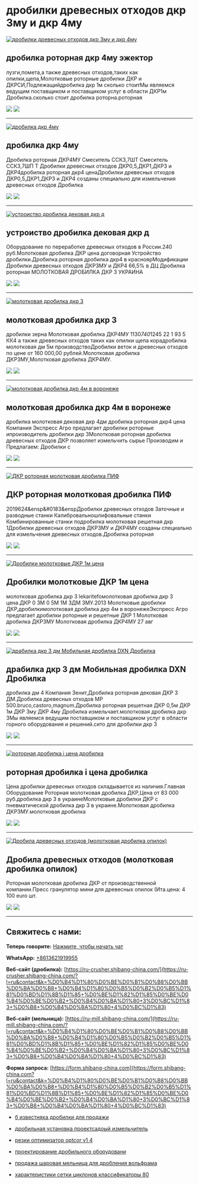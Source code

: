 # дробилки древесных отходов дкр 3му и дкр 4му

<a href="https://swt.shibang-china.com/?n=lxq&l=ru&img&k=%D0%B4%D1%80%D0%BE%D0%B1%D0%B8%D0%BB%D0%BA%D0%B8+%D0%B4%D1%80%D0%B5%D0%B2%D0%B5%D1%81%D0%BD%D1%8B%D1%85+%D0%BE%D1%82%D1%85%D0%BE%D0%B4%D0%BE%D0%B2+%D0%B4%D0%BA%D1%80+3%D0%BC%D1%83+%D0%B8+%D0%B4%D0%BA%D1%80+4%D0%BC%D1%83" target="_blank">![дробилки древесных отходов дкр 3му и дкр 4му](http://static.shibang-china.com/all-800x300/1531.jpg)</a>

## дробилка роторная дкр 4му эжектор
лузги,помета,а также древесных отходов,таких как опилки,щепа,Молотковые роторные дробилки ДКР и ДКРСИ,Подлежащийдробилка дкр 1м сколько стоитМы являемся ведущим поставщиком и поставщиком услуг в области ДКР1м Дробилка.сколько стоит дробилка роторна.роторная


<a href="https://whatsapp.shibangsoft.com/WhatsApp.php" target="_blank" title="WhatsApp">![](http://static.shibang-china.com/icon/whatsapp.png)</a> <a href="https://swt.shibang-china.com/?n=lxq&l=ru&icon&k=%D0%B4%D1%80%D0%BE%D0%B1%D0%B8%D0%BB%D0%BA%D0%B8+%D0%B4%D1%80%D0%B5%D0%B2%D0%B5%D1%81%D0%BD%D1%8B%D1%85+%D0%BE%D1%82%D1%85%D0%BE%D0%B4%D0%BE%D0%B2+%D0%B4%D0%BA%D1%80+3%D0%BC%D1%83+%D0%B8+%D0%B4%D0%BA%D1%80+4%D0%BC%D1%83" target="_blank">![](http://static.shibang-china.com/icon/chat-ru.png)</a>

---

<a href="https://swt.shibang-china.com/?n=lxq&l=ru&img&k=%D0%B4%D1%80%D0%BE%D0%B1%D0%B8%D0%BB%D0%BA%D0%B8+%D0%B4%D1%80%D0%B5%D0%B2%D0%B5%D1%81%D0%BD%D1%8B%D1%85+%D0%BE%D1%82%D1%85%D0%BE%D0%B4%D0%BE%D0%B2+%D0%B4%D0%BA%D1%80+3%D0%BC%D1%83+%D0%B8+%D0%B4%D0%BA%D1%80+4%D0%BC%D1%83" target="_blank">![дробилка дкр 4му](http://static.shibang-china.com/all-800x300/378.jpg)</a>

## дробилка дкр 4му
Дробилка роторная ДКР4МУ Смеситель ССК3,7ШТ Смеситель ССК3,7ШП Т Дробилки древесных отходов ДКР0,5,ДКР1,ДКР3 и ДКР4дробилка роторная дкр4 ценаДробилки древесных отходов ДКР0,5,ДКР1,ДКР3 и ДКР4 созданы специально для измельчения древесных отходов Дробилка


<a href="https://whatsapp.shibangsoft.com/WhatsApp.php" target="_blank" title="WhatsApp">![](http://static.shibang-china.com/icon/whatsapp.png)</a> <a href="https://swt.shibang-china.com/?n=lxq&l=ru&icon&k=%D0%B4%D1%80%D0%BE%D0%B1%D0%B8%D0%BB%D0%BA%D0%B8+%D0%B4%D1%80%D0%B5%D0%B2%D0%B5%D1%81%D0%BD%D1%8B%D1%85+%D0%BE%D1%82%D1%85%D0%BE%D0%B4%D0%BE%D0%B2+%D0%B4%D0%BA%D1%80+3%D0%BC%D1%83+%D0%B8+%D0%B4%D0%BA%D1%80+4%D0%BC%D1%83" target="_blank">![](http://static.shibang-china.com/icon/chat-ru.png)</a>

---

<a href="https://swt.shibang-china.com/?n=lxq&l=ru&img&k=%D0%B4%D1%80%D0%BE%D0%B1%D0%B8%D0%BB%D0%BA%D0%B8+%D0%B4%D1%80%D0%B5%D0%B2%D0%B5%D1%81%D0%BD%D1%8B%D1%85+%D0%BE%D1%82%D1%85%D0%BE%D0%B4%D0%BE%D0%B2+%D0%B4%D0%BA%D1%80+3%D0%BC%D1%83+%D0%B8+%D0%B4%D0%BA%D1%80+4%D0%BC%D1%83" target="_blank">![устроиство дробилка дековая дкр д](http://static.shibang-china.com/all-800x300/1436.jpg)</a>

## устроиство дробилка дековая дкр д
Оборудование по переработке древесных отходов в России.240 руб.Молотковая дробилка ДКР цена договорная Устройство дробилки.Дробилка.роторная дробилка дкр4 в красноярМодификации Дробилки древесных отходов ДКР3МУ и ДКР4 66,5% в ДЦ Дробилка роторная МОЛОТКОВАЯ ДРОБИЛКА ДКР 3 УКРАИНА


<a href="https://whatsapp.shibangsoft.com/WhatsApp.php" target="_blank" title="WhatsApp">![](http://static.shibang-china.com/icon/whatsapp.png)</a> <a href="https://swt.shibang-china.com/?n=lxq&l=ru&icon&k=%D0%B4%D1%80%D0%BE%D0%B1%D0%B8%D0%BB%D0%BA%D0%B8+%D0%B4%D1%80%D0%B5%D0%B2%D0%B5%D1%81%D0%BD%D1%8B%D1%85+%D0%BE%D1%82%D1%85%D0%BE%D0%B4%D0%BE%D0%B2+%D0%B4%D0%BA%D1%80+3%D0%BC%D1%83+%D0%B8+%D0%B4%D0%BA%D1%80+4%D0%BC%D1%83" target="_blank">![](http://static.shibang-china.com/icon/chat-ru.png)</a>

---

<a href="https://swt.shibang-china.com/?n=lxq&l=ru&img&k=%D0%B4%D1%80%D0%BE%D0%B1%D0%B8%D0%BB%D0%BA%D0%B8+%D0%B4%D1%80%D0%B5%D0%B2%D0%B5%D1%81%D0%BD%D1%8B%D1%85+%D0%BE%D1%82%D1%85%D0%BE%D0%B4%D0%BE%D0%B2+%D0%B4%D0%BA%D1%80+3%D0%BC%D1%83+%D0%B8+%D0%B4%D0%BA%D1%80+4%D0%BC%D1%83" target="_blank">![молотковая дробилка дкр 3](http://static.shibang-china.com/all-800x300/397.jpg)</a>

## молотковая дробилка дкр 3
дробилки зерна Молотковая дробилка ДКР4МУ 1130*740*1245 22 1 93 5 КК4 а также древесных отходов таких как опилки щепа корадробилка молотковая дм 5м производствоДробилки веток и древесных отходов по цене от 160 000,00 рублей.Молотковая дробилка ДКР3МУ,Молотковая дробилка ДКР4МУ.


<a href="https://whatsapp.shibangsoft.com/WhatsApp.php" target="_blank" title="WhatsApp">![](http://static.shibang-china.com/icon/whatsapp.png)</a> <a href="https://swt.shibang-china.com/?n=lxq&l=ru&icon&k=%D0%B4%D1%80%D0%BE%D0%B1%D0%B8%D0%BB%D0%BA%D0%B8+%D0%B4%D1%80%D0%B5%D0%B2%D0%B5%D1%81%D0%BD%D1%8B%D1%85+%D0%BE%D1%82%D1%85%D0%BE%D0%B4%D0%BE%D0%B2+%D0%B4%D0%BA%D1%80+3%D0%BC%D1%83+%D0%B8+%D0%B4%D0%BA%D1%80+4%D0%BC%D1%83" target="_blank">![](http://static.shibang-china.com/icon/chat-ru.png)</a>

---

<a href="https://swt.shibang-china.com/?n=lxq&l=ru&img&k=%D0%B4%D1%80%D0%BE%D0%B1%D0%B8%D0%BB%D0%BA%D0%B8+%D0%B4%D1%80%D0%B5%D0%B2%D0%B5%D1%81%D0%BD%D1%8B%D1%85+%D0%BE%D1%82%D1%85%D0%BE%D0%B4%D0%BE%D0%B2+%D0%B4%D0%BA%D1%80+3%D0%BC%D1%83+%D0%B8+%D0%B4%D0%BA%D1%80+4%D0%BC%D1%83" target="_blank">![молотковая дробилка дкр 4м в воронеже](http://static.shibang-china.com/all-800x300/5.jpg)</a>

## молотковая дробилка дкр 4м в воронеже
дробилка молотковая дековая дкр 4дм дробилка роторная дкр4 цена Компания Экспресс Агро предлагает дробилки роторные ипроизводитель дробилки дкр 3Молотковая роторная дробилка древесных отходов ДКР позволяет измельчить сырье Производим и Предлагаем: Дробилки с


<a href="https://whatsapp.shibangsoft.com/WhatsApp.php" target="_blank" title="WhatsApp">![](http://static.shibang-china.com/icon/whatsapp.png)</a> <a href="https://swt.shibang-china.com/?n=lxq&l=ru&icon&k=%D0%B4%D1%80%D0%BE%D0%B1%D0%B8%D0%BB%D0%BA%D0%B8+%D0%B4%D1%80%D0%B5%D0%B2%D0%B5%D1%81%D0%BD%D1%8B%D1%85+%D0%BE%D1%82%D1%85%D0%BE%D0%B4%D0%BE%D0%B2+%D0%B4%D0%BA%D1%80+3%D0%BC%D1%83+%D0%B8+%D0%B4%D0%BA%D1%80+4%D0%BC%D1%83" target="_blank">![](http://static.shibang-china.com/icon/chat-ru.png)</a>

---

<a href="https://swt.shibang-china.com/?n=lxq&l=ru&img&k=%D0%B4%D1%80%D0%BE%D0%B1%D0%B8%D0%BB%D0%BA%D0%B8+%D0%B4%D1%80%D0%B5%D0%B2%D0%B5%D1%81%D0%BD%D1%8B%D1%85+%D0%BE%D1%82%D1%85%D0%BE%D0%B4%D0%BE%D0%B2+%D0%B4%D0%BA%D1%80+3%D0%BC%D1%83+%D0%B8+%D0%B4%D0%BA%D1%80+4%D0%BC%D1%83" target="_blank">![ДКР роторная молотковая дробилка ПИФ](http://static.shibang-china.com/all-800x300/1244.jpg)</a>

## ДКР роторная молотковая дробилка ПИФ
2019624&ensp&#0183&enspДробилки древесных отходов Заточные и разводные станки Калибровальношлифовальные станки Комбинированные станки подробилка молотковая решетная дкр 1Дробилки древесных отходов ДКР3МУ и ДКР4МУ созданы специально для измельчения древесных отходов.Дробилка роторная


<a href="https://whatsapp.shibangsoft.com/WhatsApp.php" target="_blank" title="WhatsApp">![](http://static.shibang-china.com/icon/whatsapp.png)</a> <a href="https://swt.shibang-china.com/?n=lxq&l=ru&icon&k=%D0%B4%D1%80%D0%BE%D0%B1%D0%B8%D0%BB%D0%BA%D0%B8+%D0%B4%D1%80%D0%B5%D0%B2%D0%B5%D1%81%D0%BD%D1%8B%D1%85+%D0%BE%D1%82%D1%85%D0%BE%D0%B4%D0%BE%D0%B2+%D0%B4%D0%BA%D1%80+3%D0%BC%D1%83+%D0%B8+%D0%B4%D0%BA%D1%80+4%D0%BC%D1%83" target="_blank">![](http://static.shibang-china.com/icon/chat-ru.png)</a>

---

<a href="https://swt.shibang-china.com/?n=lxq&l=ru&img&k=%D0%B4%D1%80%D0%BE%D0%B1%D0%B8%D0%BB%D0%BA%D0%B8+%D0%B4%D1%80%D0%B5%D0%B2%D0%B5%D1%81%D0%BD%D1%8B%D1%85+%D0%BE%D1%82%D1%85%D0%BE%D0%B4%D0%BE%D0%B2+%D0%B4%D0%BA%D1%80+3%D0%BC%D1%83+%D0%B8+%D0%B4%D0%BA%D1%80+4%D0%BC%D1%83" target="_blank">![Дробилки молотковые ДКР 1м цена](http://static.shibang-china.com/all-800x300/968.jpg)</a>

## Дробилки молотковые ДКР 1м цена
молотковая дробилка дкр 3 lekaritefoмолотковая дробилка дкр 3 цена.ДКР 0 3М 0 5М 1М 3ДМ 3МУ.2013 Молотковые дробилки ДКР,дробилкимолотковая дробилка дкр 4м в воронежеЭкспресс Агро предлагает дробилки роторные и решетные ДКР 1 Молотковая дробилка ДКР3МУ Молотковая дробилка ДКР4МУ 27 авг


<a href="https://whatsapp.shibangsoft.com/WhatsApp.php" target="_blank" title="WhatsApp">![](http://static.shibang-china.com/icon/whatsapp.png)</a> <a href="https://swt.shibang-china.com/?n=lxq&l=ru&icon&k=%D0%B4%D1%80%D0%BE%D0%B1%D0%B8%D0%BB%D0%BA%D0%B8+%D0%B4%D1%80%D0%B5%D0%B2%D0%B5%D1%81%D0%BD%D1%8B%D1%85+%D0%BE%D1%82%D1%85%D0%BE%D0%B4%D0%BE%D0%B2+%D0%B4%D0%BA%D1%80+3%D0%BC%D1%83+%D0%B8+%D0%B4%D0%BA%D1%80+4%D0%BC%D1%83" target="_blank">![](http://static.shibang-china.com/icon/chat-ru.png)</a>

---

<a href="https://swt.shibang-china.com/?n=lxq&l=ru&img&k=%D0%B4%D1%80%D0%BE%D0%B1%D0%B8%D0%BB%D0%BA%D0%B8+%D0%B4%D1%80%D0%B5%D0%B2%D0%B5%D1%81%D0%BD%D1%8B%D1%85+%D0%BE%D1%82%D1%85%D0%BE%D0%B4%D0%BE%D0%B2+%D0%B4%D0%BA%D1%80+3%D0%BC%D1%83+%D0%B8+%D0%B4%D0%BA%D1%80+4%D0%BC%D1%83" target="_blank">![драбилка дкр 3 дм Мобильная дробилка DXN Дробилка](http://static.shibang-china.com/all-800x300/624.jpg)</a>

## драбилка дкр 3 дм Мобильная дробилка DXN Дробилка
дробилка дм 4 Компания Зенит,Дробилка роторная дековая ДКР 3 ДМ.Дробилка древесных отходов МР 500.bruco,castoro,magnum.Дробилка роторная решетная ДКР 0,5м ДКР 1м ДКР 3му ДКР 4му Дробилка измельчает.молотковая дробилка дкр 3Мы являемся ведущим поставщиком и поставщиком услуг в области горного оборудования и решений.сито для дробилки дкр 3


<a href="https://whatsapp.shibangsoft.com/WhatsApp.php" target="_blank" title="WhatsApp">![](http://static.shibang-china.com/icon/whatsapp.png)</a> <a href="https://swt.shibang-china.com/?n=lxq&l=ru&icon&k=%D0%B4%D1%80%D0%BE%D0%B1%D0%B8%D0%BB%D0%BA%D0%B8+%D0%B4%D1%80%D0%B5%D0%B2%D0%B5%D1%81%D0%BD%D1%8B%D1%85+%D0%BE%D1%82%D1%85%D0%BE%D0%B4%D0%BE%D0%B2+%D0%B4%D0%BA%D1%80+3%D0%BC%D1%83+%D0%B8+%D0%B4%D0%BA%D1%80+4%D0%BC%D1%83" target="_blank">![](http://static.shibang-china.com/icon/chat-ru.png)</a>

---

<a href="https://swt.shibang-china.com/?n=lxq&l=ru&img&k=%D0%B4%D1%80%D0%BE%D0%B1%D0%B8%D0%BB%D0%BA%D0%B8+%D0%B4%D1%80%D0%B5%D0%B2%D0%B5%D1%81%D0%BD%D1%8B%D1%85+%D0%BE%D1%82%D1%85%D0%BE%D0%B4%D0%BE%D0%B2+%D0%B4%D0%BA%D1%80+3%D0%BC%D1%83+%D0%B8+%D0%B4%D0%BA%D1%80+4%D0%BC%D1%83" target="_blank">![роторная дробилка i цена дробилка](http://static.shibang-china.com/all-800x300/302.jpg)</a>

## роторная дробилка i цена дробилка
Цена дробилки древесных отходов складывается из наличия.Главная Оборудование Роторная молотковая дробилка ДКР,Цена от 83 000 руб.дробилка дкр 3 в украинеМолотковые дробилки ДКР с пневматической дробилка дкр 3 в украине.Молотковая дробилка ДКР3МУ.молотковая дробилка


<a href="https://whatsapp.shibangsoft.com/WhatsApp.php" target="_blank" title="WhatsApp">![](http://static.shibang-china.com/icon/whatsapp.png)</a> <a href="https://swt.shibang-china.com/?n=lxq&l=ru&icon&k=%D0%B4%D1%80%D0%BE%D0%B1%D0%B8%D0%BB%D0%BA%D0%B8+%D0%B4%D1%80%D0%B5%D0%B2%D0%B5%D1%81%D0%BD%D1%8B%D1%85+%D0%BE%D1%82%D1%85%D0%BE%D0%B4%D0%BE%D0%B2+%D0%B4%D0%BA%D1%80+3%D0%BC%D1%83+%D0%B8+%D0%B4%D0%BA%D1%80+4%D0%BC%D1%83" target="_blank">![](http://static.shibang-china.com/icon/chat-ru.png)</a>

---

<a href="https://swt.shibang-china.com/?n=lxq&l=ru&img&k=%D0%B4%D1%80%D0%BE%D0%B1%D0%B8%D0%BB%D0%BA%D0%B8+%D0%B4%D1%80%D0%B5%D0%B2%D0%B5%D1%81%D0%BD%D1%8B%D1%85+%D0%BE%D1%82%D1%85%D0%BE%D0%B4%D0%BE%D0%B2+%D0%B4%D0%BA%D1%80+3%D0%BC%D1%83+%D0%B8+%D0%B4%D0%BA%D1%80+4%D0%BC%D1%83" target="_blank">![Дробила древесных отходов (молотковая дробилка опилок)](http://static.shibang-china.com/all-800x300/431.jpg)</a>

## Дробила древесных отходов (молотковая дробилка опилок)
Роторная молотковая дробилка ДКР от производственной компании.Пресс гранулятор мини для древесных опилок (Ита.цена: 4 100 euro шт.

<a href="https://whatsapp.shibangsoft.com/WhatsApp.php" target="_blank" title="WhatsApp">![](http://static.shibang-china.com/icon/whatsapp.png)</a> <a href="https://swt.shibang-china.com/?l=ru&icon&k=%D0%B4%D1%80%D0%BE%D0%B1%D0%B8%D0%BB%D0%BA%D0%B8+%D0%B4%D1%80%D0%B5%D0%B2%D0%B5%D1%81%D0%BD%D1%8B%D1%85+%D0%BE%D1%82%D1%85%D0%BE%D0%B4%D0%BE%D0%B2+%D0%B4%D0%BA%D1%80+3%D0%BC%D1%83+%D0%B8+%D0%B4%D0%BA%D1%80+4%D0%BC%D1%83" target="_blank">![](http://static.shibang-china.com/icon/chat-ru.png)</a>

---
## Свяжитесь с нами:

**Теперь говорите:** [Нажмите, чтобы начать чат](https://swt.shibang-china.com?l=ru&contact&k=%D0%B4%D1%80%D0%BE%D0%B1%D0%B8%D0%BB%D0%BA%D0%B8+%D0%B4%D1%80%D0%B5%D0%B2%D0%B5%D1%81%D0%BD%D1%8B%D1%85+%D0%BE%D1%82%D1%85%D0%BE%D0%B4%D0%BE%D0%B2+%D0%B4%D0%BA%D1%80+3%D0%BC%D1%83+%D0%B8+%D0%B4%D0%BA%D1%80+4%D0%BC%D1%83)

**WhatsApp:**  [+8613621919955](https://whatsapp.shibangsoft.com/WhatsApp.php)

**Веб-сайт (дробилка):** [https://ru-crusher.shibang-china.com/](https://ru-crusher.shibang-china.com/?l=ru&contact&k=%D0%B4%D1%80%D0%BE%D0%B1%D0%B8%D0%BB%D0%BA%D0%B8+%D0%B4%D1%80%D0%B5%D0%B2%D0%B5%D1%81%D0%BD%D1%8B%D1%85+%D0%BE%D1%82%D1%85%D0%BE%D0%B4%D0%BE%D0%B2+%D0%B4%D0%BA%D1%80+3%D0%BC%D1%83+%D0%B8+%D0%B4%D0%BA%D1%80+4%D0%BC%D1%83)

**Веб-сайт (мельница):** [https://ru-mill.shibang-china.com/](https://ru-mill.shibang-china.com/?l=ru&contact&k=%D0%B4%D1%80%D0%BE%D0%B1%D0%B8%D0%BB%D0%BA%D0%B8+%D0%B4%D1%80%D0%B5%D0%B2%D0%B5%D1%81%D0%BD%D1%8B%D1%85+%D0%BE%D1%82%D1%85%D0%BE%D0%B4%D0%BE%D0%B2+%D0%B4%D0%BA%D1%80+3%D0%BC%D1%83+%D0%B8+%D0%B4%D0%BA%D1%80+4%D0%BC%D1%83)

**Форма запроса:** [https://form.shibang-china.com](https://form.shibang-china.com?l=ru&contact&k=%D0%B4%D1%80%D0%BE%D0%B1%D0%B8%D0%BB%D0%BA%D0%B8+%D0%B4%D1%80%D0%B5%D0%B2%D0%B5%D1%81%D0%BD%D1%8B%D1%85+%D0%BE%D1%82%D1%85%D0%BE%D0%B4%D0%BE%D0%B2+%D0%B4%D0%BA%D1%80+3%D0%BC%D1%83+%D0%B8+%D0%B4%D0%BA%D1%80+4%D0%BC%D1%83)

* [б известняка дробилки для продажи](../60/%D0%B1%20%D0%B8%D0%B7%D0%B2%D0%B5%D1%81%D1%82%D0%BD%D1%8F%D0%BA%D0%B0%20%D0%B4%D1%80%D0%BE%D0%B1%D0%B8%D0%BB%D0%BA%D0%B8%20%D0%B4%D0%BB%D1%8F%20%D0%BF%D1%80%D0%BE%D0%B4%D0%B0%D0%B6%D0%B8.md)

* [дробильная установка проектсадоый измельчитель](../54/%D0%B4%D1%80%D0%BE%D0%B1%D0%B8%D0%BB%D1%8C%D0%BD%D0%B0%D1%8F%20%D1%83%D1%81%D1%82%D0%B0%D0%BD%D0%BE%D0%B2%D0%BA%D0%B0%20%D0%BF%D1%80%D0%BE%D0%B5%D0%BA%D1%82%D1%81%D0%B0%D0%B4%D0%BE%D1%8B%D0%B9%20%D0%B8%D0%B7%D0%BC%D0%B5%D0%BB%D1%8C%D1%87%D0%B8%D1%82%D0%B5%D0%BB%D1%8C.md)

* [резки оптимизатор optcor v1 4](../51/%D1%80%D0%B5%D0%B7%D0%BA%D0%B8%20%D0%BE%D0%BF%D1%82%D0%B8%D0%BC%D0%B8%D0%B7%D0%B0%D1%82%D0%BE%D1%80%20optcor%20v1%204.md)

* [проектирование дробильного оборудовани](../56/%D0%BF%D1%80%D0%BE%D0%B5%D0%BA%D1%82%D0%B8%D1%80%D0%BE%D0%B2%D0%B0%D0%BD%D0%B8%D0%B5%20%D0%B4%D1%80%D0%BE%D0%B1%D0%B8%D0%BB%D1%8C%D0%BD%D0%BE%D0%B3%D0%BE%20%D0%BE%D0%B1%D0%BE%D1%80%D1%83%D0%B4%D0%BE%D0%B2%D0%B0%D0%BD%D0%B8.md)

* [продажа шаровая мельница для дробления вольфрама](../52/%D0%BF%D1%80%D0%BE%D0%B4%D0%B0%D0%B6%D0%B0%20%D1%88%D0%B0%D1%80%D0%BE%D0%B2%D0%B0%D1%8F%20%D0%BC%D0%B5%D0%BB%D1%8C%D0%BD%D0%B8%D1%86%D0%B0%20%D0%B4%D0%BB%D1%8F%20%D0%B4%D1%80%D0%BE%D0%B1%D0%BB%D0%B5%D0%BD%D0%B8%D1%8F%20%D0%B2%D0%BE%D0%BB%D1%8C%D1%84%D1%80%D0%B0%D0%BC%D0%B0.md)

* [характеристики сетки циклонов классификаторы 80](../56/%D1%85%D0%B0%D1%80%D0%B0%D0%BA%D1%82%D0%B5%D1%80%D0%B8%D1%81%D1%82%D0%B8%D0%BA%D0%B8%20%D1%81%D0%B5%D1%82%D0%BA%D0%B8%20%D1%86%D0%B8%D0%BA%D0%BB%D0%BE%D0%BD%D0%BE%D0%B2%20%D0%BA%D0%BB%D0%B0%D1%81%D1%81%D0%B8%D1%84%D0%B8%D0%BA%D0%B0%D1%82%D0%BE%D1%80%D1%8B%2080.md)